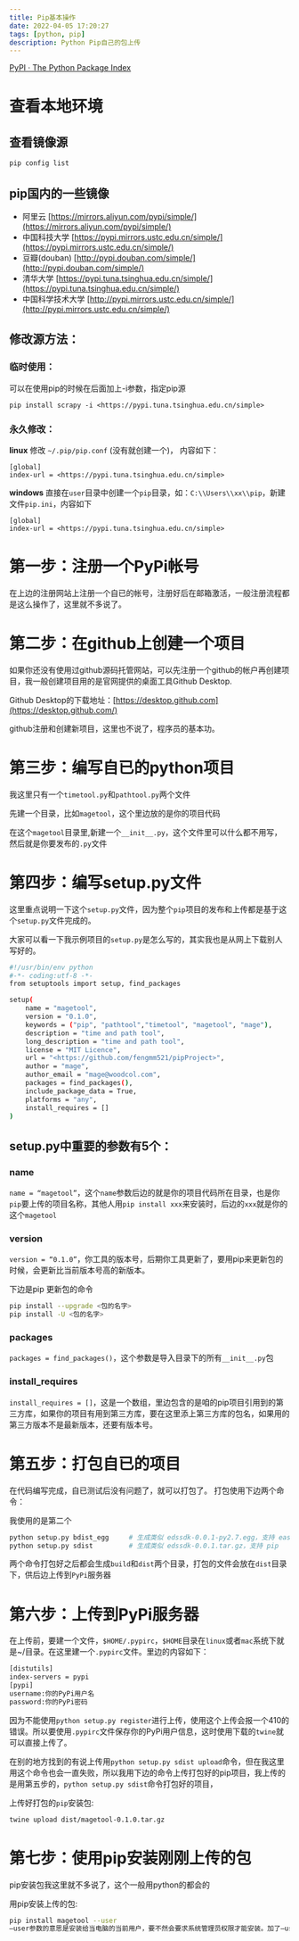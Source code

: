 ```yaml
---
title: Pip基本操作
date: 2022-04-05 17:20:27
tags: [python, pip]
description: Python Pip自己的包上传
---
```


[PyPI · The Python Package Index](https://pypi.org/)

# 查看本地环境

## 查看镜像源

```bash
pip config list
```

## pip国内的一些镜像

- 阿里云 [](https://mirrors.aliyun.com/pypi/simple/)[https://mirrors.aliyun.com/pypi/simple/](https://mirrors.aliyun.com/pypi/simple/)
- 中国科技大学 [](https://pypi.mirrors.ustc.edu.cn/simple/)[https://pypi.mirrors.ustc.edu.cn/simple/](https://pypi.mirrors.ustc.edu.cn/simple/)
- 豆瓣(douban) [](http://pypi.douban.com/simple/)[http://pypi.douban.com/simple/](http://pypi.douban.com/simple/)
- 清华大学 [](https://pypi.tuna.tsinghua.edu.cn/simple/)[https://pypi.tuna.tsinghua.edu.cn/simple/](https://pypi.tuna.tsinghua.edu.cn/simple/)
- 中国科学技术大学 [](http://pypi.mirrors.ustc.edu.cn/simple/)[http://pypi.mirrors.ustc.edu.cn/simple/](http://pypi.mirrors.ustc.edu.cn/simple/)

## 修改源方法：

### 临时使用：

可以在使用pip的时候在后面加上-i参数，指定pip源

```
pip install scrapy -i <https://pypi.tuna.tsinghua.edu.cn/simple>
```

### 永久修改：

**linux** 修改 `~/.pip/pip.conf` (没有就创建一个)， 内容如下：

```
[global]
index-url = <https://pypi.tuna.tsinghua.edu.cn/simple>
```

**windows** 直接在`user`目录中创建一个`pip`目录，如：`C:\\Users\\xx\\pip`，新建文件`pip.ini`，内容如下

```
[global]
index-url = <https://pypi.tuna.tsinghua.edu.cn/simple>
```

# 第一步：注册一个PyPi帐号

在上边的注册网站上注册一个自已的帐号，注册好后在邮箱激活，一般注册流程都是这么操作了，这里就不多说了。

# 第二步：在github上创建一个项目

如果你还没有使用过github源码托管网站，可以先注册一个github的帐户再创建项目，我一般创建项目用的是官网提供的桌面工具Github Desktop.

Github Desktop的下载地址：[](https://desktop.github.com/)[https://desktop.github.com](https://desktop.github.com/)

github注册和创建新项目，这里也不说了，程序员的基本功。

# 第三步：编写自已的python项目

我这里只有一个`timetool.py`和`pathtool.py`两个文件

先建一个目录，比如`magetool`，这个里边放的是你的项目代码

在这个`magetool`目录里,新建一个`__init__.py`，这个文件里可以什么都不用写，然后就是你要发布的`.py`文件

# 第四步：编写setup.py文件

这里重点说明一下这个`setup.py`文件，因为整个`pip`项目的发布和上传都是基于这个`setup.py`文件完成的。

大家可以看一下我示例项目的`setup.py`是怎么写的，其实我也是从网上下载别人写好的。

```bash
#!/usr/bin/env python
#-*- coding:utf-8 -*-
from setuptools import setup, find_packages

setup(
	name = "magetool",
	version = "0.1.0",
	keywords = ("pip", "pathtool","timetool", "magetool", "mage"),
	description = "time and path tool",
	long_description = "time and path tool",
	license = "MIT Licence",
	url = "<https://github.com/fengmm521/pipProject>",
	author = "mage",
	author_email = "mage@woodcol.com",
	packages = find_packages(),
	include_package_data = True,
	platforms = "any",
	install_requires = []
)
```

## setup.py中重要的参数有5个：

### name

`name = “magetool”`，这个`name`参数后边的就是你的项目代码所在目录，也是你`pip`要上传的项目名称，其他人用`pip install xxx`来安装时，后边的`xxx`就是你的这个`magetool`

### version

`version = “0.1.0”`，你工具的版本号，后期你工具更新了，要用pip来更新包的时候，会更新比当前版本号高的新版本。

下边是pip 更新包的命令

```bash
pip install --upgrade <包的名字>
pip install -U <包的名字>
```

### packages

`packages = find_packages()`，这个参数是导入目录下的所有`__init__.py`包

### install_requires

`install_requires = []`，这是一个数组，里边包含的是咱的pip项目引用到的第三方库，如果你的项目有用到第三方库，要在这里添上第三方库的包名，如果用的第三方版本不是最新版本，还要有版本号。

# 第五步：打包自已的项目

在代码编写完成，自已测试后没有问题了，就可以打包了。 打包使用下边两个命令：

我使用的是第二个

```bash
python setup.py bdist_egg     # 生成类似 edssdk-0.0.1-py2.7.egg，支持 easy_install
python setup.py sdist         # 生成类似 edssdk-0.0.1.tar.gz，支持 pip
```

两个命令打包好之后都会生成`build`和`dist`两个目录，打包的文件会放在`dist`目录下，供后边上传到`PyPi`服务器

# 第六步：上传到PyPi服务器

在上传前，要建一个文件，`$HOME/.pypirc`，`$HOME`目录在`linux`或者`mac`系统下就是~/目录。在这里建一个`.pypirc`文件。里边的内容如下：

```bash
[distutils]
index-servers = pypi
[pypi]
username:你的PyPi用户名
password:你的PyPi密码
```

因为不能使用`python setup.py register`进行上传，使用这个上传会报一个410的错误。所以要使用`.pypirc`文件保存你的PyPi用户信息，这时使用下载的`twine`就可以直接上传了。

在别的地方找到的有说上传用`python setup.py sdist upload`命令，但在我这里用这个命令也会一直失败，所以我用下边的命令上传打包好的pip项目，我上传的是用第五步的，`python setup.py sdist`命令打包好的项目，

上传好打包的`pip`安装包:

```bash
twine upload dist/magetool-0.1.0.tar.gz
```

# 第七步：使用pip安装刚刚上传的包

pip安装包我这里就不多说了，这个一般用python的都会的

用pip安装上传的包:

```bash
pip install magetool --user
–user参数的意思是安装给当电脑的当前用户，要不然会要求系统管理员权限才能安装。加了–user之后就不用sudo的管理员权限了。
```